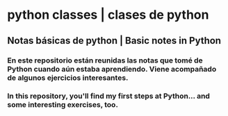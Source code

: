 # python classes | clases de python
## Notas básicas de python  |  Basic notes in Python
### En este repositorio están reunidas las notas que tomé de Python cuando aún estaba aprendiendo. Viene acompañado de algunos ejercicios interesantes.
### In this repository, you'll find my first steps at Python... and some interesting exercises, too.